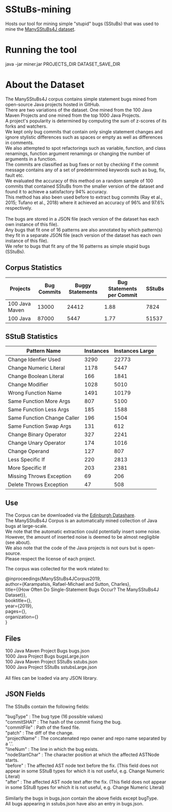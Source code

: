 # SStuBs-mining
Hosts our tool for mining simple "stupid" bugs (SStuBs) that was used to mine the [ManySStuBs4J dataset](https://doi.org/10.7488/ds/2528).

# Running the tool
java -jar miner.jar PROJECTS_DIR DATASET_SAVE_DIR

# About the Dataset
The ManySStuBs4J corpus contains simple statement bugs mined from open-source Java projects hosted in GitHub.\
There are two variations of the dataset. One mined from the 100 Java Maven Projects and one mined from the top 1000 Java Projects.\
A project's popularity is determined by computing the sum of z-scores of its forks and watchers.\
We kept only bug commits that contain only single statement changes and ignore stylistic differences such as spaces or empty as well as differences in comments.\
We also attempted to spot refactorings such as variable, function, and class renamings, function argument renamings or changing the number of arguments in a function.\
The commits are classified as bug fixes or not by checking if the commit message contains any of a set of predetermined keywords such as bug, fix, fault etc.\
We evaluated the accuracy of this method on a random sample of 100 commits that contained SStuBs from the smaller version of the dataset and found it to achieve a satisfactory 94% accuracy.\
This method has also been used before to extract bug commits (Ray et al., 2015; Tufano et al., 2018) where it achieved an accuracy of 96% and 97.6% respectively.\
\
The bugs are stored in a JSON file (each version of the dataset has each own instance of this file).\
Any bugs that fit one of 16 patterns are also annotated by which pattern(s) they fit in a separate JSON file (each version of the dataset has each own instance of this file).\
We refer to bugs that fit any of the 16 patterns as simple stupid bugs (SStuBs).


## Corpus Statistics
Projects | Bug Commits | Buggy Statements | Bug Statements per Commit | SStuBs
---------|-------------|------------------|---------------------------|-------------------------------------------
100 Java Maven  |	  13000		   | 24412	|	          1.88    |  		7824
100 Java	|  	  87000   	   | 5447	|	          1.77     |  		51537


## SStuB Statistics
Pattern Name	|	Instances|	Instances Large     
----------------|----------------|-----------------------
| Change Idenfier Used  	|   3290	|      22773      	
| Change Numeric Literal	|   1178   	|      5447       	
| Change Boolean Literal	|   166	  	|      1841       	
| Change Modifier       	|   1028   	|      5010       	
| Wrong Function Name   	|   1491   	|      10179      	
| Same Function More Args	|   807   	|      5100       	
| Same Function Less Args	|   185   	|      1588       	
| Same Function Change Caller	|   196   	|      1504       	
| Same Function Swap Args	|   131   	|      612       	
| Change Binary Operator	|   327   	|      2241       	
| Change Unary Operator		|   174   	|      1016       	
| Change Operand        	|   127   	|      807       	
| Less Specific If      	|   220   	|      2813       	
| More Specific If      	|   203   	|      2381       	
| Missing Throws Exception	|   69   	|      206       	
| Delete Throws Exception	|   47   	|      508       	


## Use
The Corpus can be downloaded via the [Edinburgh Datashare](https://doi.org/10.7488/ds/2528).\
The ManySStuBs4J Corpus is an automatically mined collection of Java bugs at large-scale.\
We note that the automatic extraction could potentially insert some noise. \
However, the amount of inserted noise is deemed to be almost negligible (see about).\
We also note that the code of the Java projects is not ours but is open-source. \
Please respect the license of each project.

The corpus was collected for the work related to:

@inproceedings{ManySStuBs4JCorpus2019,\
	author={Karampatsis, Rafael-Michael and Sutton, Charles},\
	title={{How Often Do Single-Statement Bugs Occur? The ManySStuBs4J Dataset}},\
	booktitle={},\
	year={2019},\
	pages={},\
	organization={}\
}

## Files
100 Java Maven Project Bugs				bugs.json\
1000 Java Project Bugs					bugsLarge.json\
100 Java Maven Project SStuBs				sstubs.json\
1000 Java Project SStuBs				sstubsLarge.json\
\
All files can be loaded via any JSON library.


## JSON Fields
The SStuBs contain the following fields:

"bugType"	:	The bug type (16 possible values)\
"commitSHA1"	:	The hash of the commit fixing the bug.\
"commitFile"	:	Path of the fixed file.\
"patch"  	:	The diff of the change.\
"projectName"	:	The concatenated repo owner and repo name separated by a '.'.\
"lineNum"	:	The line in which the bug exists.\
"nodeStartChar"	:	The character position at which the affected ASTNode starts.\
"before"	:	The affected AST node text before the fix. (This field does not appear in some SStuB types for which it is not useful, e.g. Change Numeric Literal)\
"after"		:	The affected AST node text after the fix. (This field does not appear in some SStuB types for which it is not useful, e.g. Change Numeric Literal)\
\
Similarly the bugs in bugs.json contain the above fields except bugType.\
All bugs appearing in sstubs.json have also an entry in bugs.json.

